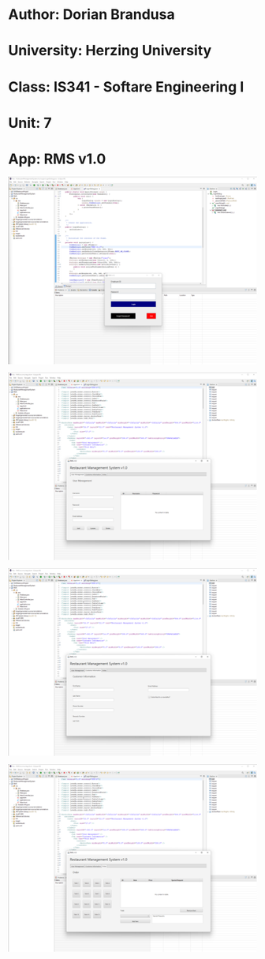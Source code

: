 # Author: Dorian Brandusa
# University: Herzing University
# Class: IS341 - Softare Engineering I
# Unit: 7

# App: RMS v1.0

![alt text](https://github.com/mrdorian-edu/herzing-se1/blob/main/unit7/RMS/screenshot1.png?raw=true)

![alt text](https://github.com/mrdorian-edu/herzing-se1/blob/main/unit7/RMS/screenshot2.png?raw=true)

![alt text](https://github.com/mrdorian-edu/herzing-se1/blob/main/unit7/RMS/screenshot3.png?raw=true)

![alt text](https://github.com/mrdorian-edu/herzing-se1/blob/main/unit7/RMS/screenshot4.png?raw=true)
